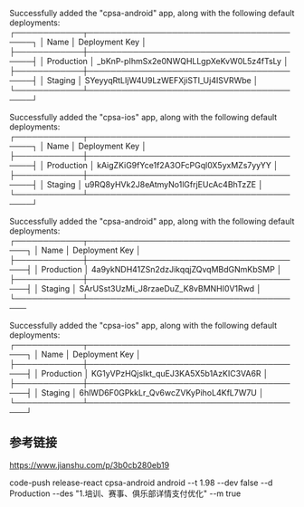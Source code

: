 
Successfully added the "cpsa-android" app, along with the following default deployments:
┌────────────┬────────────────────────────────────────┐
│ Name       │ Deployment Key                         │
├────────────┼────────────────────────────────────────┤
│ Production │ _bKnP-pIhmSx2e0NWQHLLgpXeKvW0L5z4fTsLy │
├────────────┼────────────────────────────────────────┤
│ Staging    │ SYeyyqRtLIjW4U9LzWEFXjiSTI_Uj4ISVRWbe  │
└────────────┴────────────────────────────────────────┘


Successfully added the "cpsa-ios" app, along with the following default deployments:
┌────────────┬────────────────────────────────────────┐
│ Name       │ Deployment Key                         │
├────────────┼────────────────────────────────────────┤
│ Production │ kAigZKiG9fYce1f2A3OFcPGql0X5yxMZs7yyYY │
├────────────┼────────────────────────────────────────┤
│ Staging    │ u9RQ8yHVk2J8eAtmyNo1lGfrjEUcAc4BhTzZE  │
└────────────┴────────────────────────────────────────┘

Successfully added the "cpsa-android" app, along with the following default deployments:
┌────────────┬───────────────────────────────────────┐
│ Name       │ Deployment Key                        │
├────────────┼───────────────────────────────────────┤
│ Production │ 4a9ykNDH41ZSn2dzJikqqjZQvqMBdGNmKbSMP │
├────────────┼───────────────────────────────────────┤
│ Staging    │ SArUSst3UzMi_J8rzaeDuZ_K8vBMNHI0V1Rwd │
└────────────┴───────────────────────────────────────

Successfully added the "cpsa-ios" app, along with the following default deployments:
┌────────────┬───────────────────────────────────────┐
│ Name       │ Deployment Key                        │
├────────────┼───────────────────────────────────────┤
│ Production │ KG1yVPzHQjsIkt_quEJ3KA5X5b1AzKIC3VA6R │
├────────────┼───────────────────────────────────────┤
│ Staging    │ 6hlWD6F0GPkkLr_Qv6wcZVKyPihoL4KfL7W7U │
└────────────┴───────────────────────────────────────┘

## 参考链接
https://www.jianshu.com/p/3b0cb280eb19

code-push release-react cpsa-android android  --t 1.98 --dev false --d Production --des "1.培训、赛事、俱乐部详情支付优化" --m true